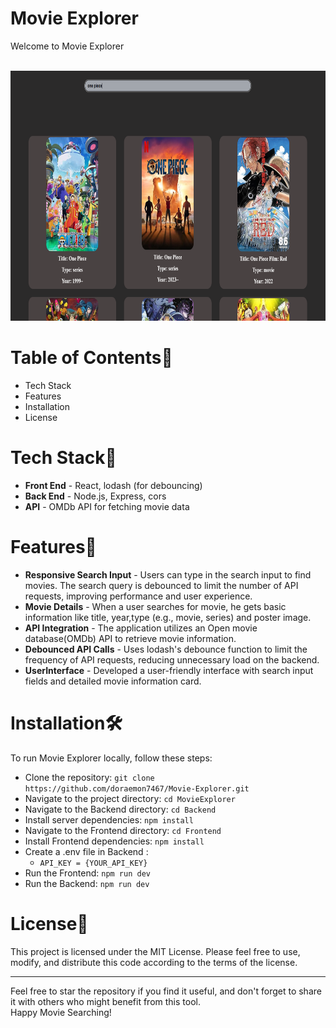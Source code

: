 # Movie Explorer
Welcome to Movie Explorer <br><br>

<p align="center"><img src="poster.png" alt="app poster" height="400" width="700"></p>

# Table of Contents📄
- Tech Stack
- Features
- Installation
- License


# Tech Stack💫
- **Front End** - React, lodash (for debouncing)
- **Back End** - Node.js, Express, cors
- **API** - OMDb API for fetching movie data


  
# Features💫
- **Responsive Search Input** - Users can type in the search input to find movies. The search query is debounced to limit the number of API requests, improving performance and user experience.
- **Movie Details** - When a user searches for movie, he gets basic information like title, year,type (e.g., movie, series) and poster image.
- **API Integration** - The application utilizes an Open movie database(OMDb) API to retrieve movie information.
- **Debounced API Calls** - Uses lodash's debounce function to limit the frequency of API requests, reducing unnecessary load on the backend.
- **UserInterface** - Developed a user-friendly interface with search input fields and detailed movie information card.



# Installation🛠️
To run Movie Explorer locally, follow these steps:

- Clone the repository: `git clone https://github.com/doraemon7467/Movie-Explorer.git`
- Navigate to the project directory: `cd MovieExplorer`
- Navigate to the Backend directory: `cd Backend`
- Install server dependencies: `npm install`
- Navigate to the Frontend directory: `cd Frontend`
- Install Frontend dependencies: `npm install`
- Create a .env file in Backend :
   - `API_KEY = {YOUR_API_KEY}`
- Run the Frontend: `npm run dev`
- Run the Backend: `npm run dev`
  
# License📄

This project is licensed under the MIT License. Please feel free to use, modify, and distribute this code according to the terms of the license.

---
Feel free to star the repository if you find it useful, and don't forget to share it with others who might benefit from this tool.<br>
Happy Movie Searching!<br>

